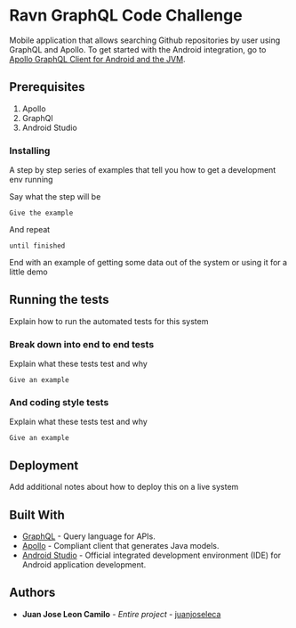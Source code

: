 # Ravn GraphQL Code Challenge
Mobile application that allows searching Github repositories by user using GraphQL and Apollo.
To get started with the Android integration, go to [Apollo GraphQL Client for Android and the JVM](https://github.com/apollographql/apollo-tooling#apollo-clientdownload-schema-output).
## Prerequisites
1. Apollo 
2. GraphQl 
3. Android Studio

### Installing

A step by step series of examples that tell you how to get a development env running

Say what the step will be

```
Give the example
```

And repeat

```
until finished
```

End with an example of getting some data out of the system or using it for a little demo

## Running the tests

Explain how to run the automated tests for this system

### Break down into end to end tests

Explain what these tests test and why

```
Give an example
```

### And coding style tests

Explain what these tests test and why

```
Give an example
```

## Deployment

Add additional notes about how to deploy this on a live system

## Built With

* [GraphQL](https://graphql.org) - Query language for APIs.
* [Apollo](https://www.apollographql.com/) - Compliant client that generates Java models.
* [Android Studio](https://developer.android.com/studio) - Official integrated development environment (IDE) for Android application development.

## Authors

* **Juan Jose Leon Camilo** - *Entire project* - [juanjoseleca](https://github.com/juanjoseleca)

